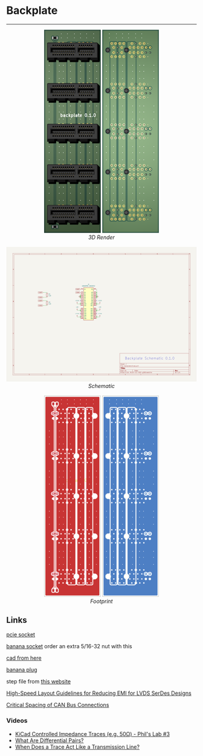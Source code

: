 # Backplate

---

<div align="center">
  <div>
    <img src="https://raw.githubusercontent.com/sonicavionics/4in-backplate/refs/heads/main/images/board.front.png" alt="3D Render" style="height: auto; width: 150px;">
    <img src="https://raw.githubusercontent.com/sonicavionics/4in-backplate/refs/heads/main/images/board.back.png" alt="3D Render" style="height: auto; width: 150px;"><br>
    <em>3D Render</em>
  </div>
  <br>

  <div>
    <img src="https://raw.githubusercontent.com/sonicavionics/4in-backplate/refs/heads/main/images/sch.svg" alt="Schematic" style="height: auto; width: 600px;"><br>
    <em>Schematic</em>
  </div>
  <br>
  
  <div>
    <img src="https://raw.githubusercontent.com/sonicavionics/4in-backplate/refs/heads/main/images/pcbf.svg" alt="Front" style="height: auto; width: 150px;">
    <img src="https://raw.githubusercontent.com/sonicavionics/4in-backplate/refs/heads/main/images/pcbb.svg" alt="Back" style="height: auto; width: 150px;"><br>
    <em>Footprint</em>
  </div>
</div>

## Links

[pcie socket](https://www.digikey.ca/en/products/detail/amphenol-cs-fci/10018784-10210TLF/1002344)

[banana socket](https://www.digikey.ca/en/products/detail/pomona-electronics/2269-0/736335?s=N4IgjCBcoEwJxVAYygMwIYBsDOBTANCAPZQDaIAzACwBsVcA7CALqEAOALlCAMocBOASwB2AcxABfQmAAcFRCBSQMOAsTKUwDGTpbsukXgJHipIALQ0FSgQFc1JSORgsJZl05AAhAIIA5fx8AAgApHwBhAGk9EABWBTYoMHZEyBhYtyA) order an extra 5/16-32 nut with this

[cad from here](https://www.3dcontentcentral.com/secure/download-model.aspx?catalogid=171&id=587137)

[banana plug](https://www.digikey.ca/en/products/detail/mueller-electric-co/BU-PMDP-S-2/4073757)

step file from [this website](https://www.3dcontentcentral.com/download-model.aspx?catalogid=171&id=626290)

[High-Speed Layout Guidelines for Reducing EMI for LVDS SerDes Designs](https://www.ti.com/lit/an/snla302/snla302.pdf)

[Critical Spacing of CAN Bus Connections](https://www.ti.com/lit/an/slla279a/slla279a.pdf)

### Videos

- [KiCad Controlled Impedance Traces (e.g. 50Ω) - Phil's Lab #3](https://www.youtube.com/watch?v=0fteCxn5XXA)
- [What Are Differential Pairs? ](https://www.youtube.com/watch?v=7DF25ohH8v4)
- [When Does a Trace Act Like a Transmission Line?](https://www.youtube.com/watch?v=UhTxEaw-Mck)


